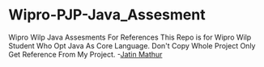# Wipro-PJP-Java_Assesment
Wipro Wilp Java Assesments For References
This Repo is for  Wipro Wilp Student Who Opt Java As Core Language. Don't Copy Whole Project Only Get Reference From My Project.
-<a href="https://github.com/MathurShaab">Jatin Mathur</a> 
